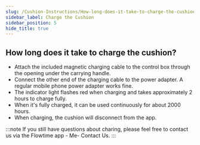```yaml
---
slug: /Cushion-Instructions/How-long-does-it-take-to-charge-the-cushion
sidebar_label: Charge the Cushion
sidebar_position: 5
hide_title: true
---
```


## How long does it take to charge the cushion?

- Attach the included magnetic charging cable to the control box through the opening under the carrying handle. 
- Connect the other end of the charging cable to the power adapter. A regular mobile phone power adapter works fine.
- The indicator light flashes red when charging and takes approximately 2 hours to charge fully.
- When it's fully charged, it can be used continuously for about 2000 hours.
- When charging, the cushion will disconnect from the app.

:::note
If you still have questions about charing, please feel free to contact us via the Flowtime app - Me- Contact Us.
:::